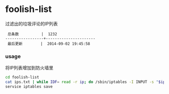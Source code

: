 foolish-list
============

过滤出的垃圾评论的IP列表

```
 总条数          |  1232       
-----------------+----------------------
 最后更新        |  2014-09-02 19:45:58     
```

### usage

将IP列表增加到防火墙里

```bash
cd foolish-list
cat ips.txt | while IDF= read -r ip; do /sbin/iptables -I INPUT -s "$ip" -j DROP; done
service iptables save
```
